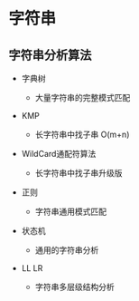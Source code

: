 # 字符串

## 字符串分析算法

- 字典树
  - 大量字符串的完整模式匹配
  
- KMP
  - 长字符串中找子串 O(m+n)

- WildCard通配符算法
  - 长字符串中找子串升级版

- 正则
  - 字符串通用模式匹配

- 状态机
  - 通用的字符串分析

- LL LR
  - 字符串多层级结构分析